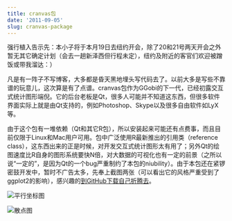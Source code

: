 ```yaml
---
title: cranvas包
date: '2011-09-05'
slug: cranvas-package
---
```


强行植入告示先：本小子将于本月19日去纽约开会，除了20和21号两天开会之外暂无其它确定计划（会去一趟新泽西但行程未定），纽约及附近的客官们欢迎被蹭饭或带我溜达：）

凡是有一阵子不写博客，大多都是昏天黑地埋头写代码去了。以前大多是写些不靠谱的玩意儿，这次算是有了点谱。cranvas包作为GGobi的下一代，已经初露交互式统计图形端倪。它的后台老板是Qt，很多人可能并不知道这东西，但很多软件界面实际上就是由Qt支持的，例如Photoshop、Skype以及很多自由软件如LyX等。

由于这个包有一堆依赖（Qt和其它R包），所以安装起来可能还有点费事，而且目前仅限于Linux和Mac用户可用。包中广泛使用R最新推出的引用类（reference class），这东西出来的正是时候，对开发交互式统计图形太有用了；另外Qt的绘图速度比R自身的图形系统要快N倍，对大数据的可视化也有一定的前景（之所以说“一定的”，是因为Qt的一个bug严重制约了本包的niubility）。由于本包还在紧锣密鼓开发中，暂时不广告太多，先奉上截图两张（可以看出它的风格严重受到了ggplot2的影响），感兴趣的[到GitHub下载自己折腾去](https://github.com/ggobi/cranvas)。

![平行坐标图](https://db.yihui.name/imgur/oKLXd.png)

![散点图](https://db.yihui.name/imgur/JETrt.png)
